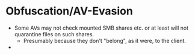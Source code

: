 # Obfuscation/AV-Evasion #

- Some AVs may not check mounted SMB shares etc. or at least will not quarantine files on such shares.
  - Presumably because they don't "belong", as it were, to the client.
- 